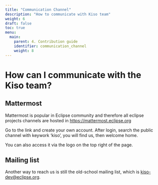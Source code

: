 ```yaml
---
title: "Communication Channel"
description: "How to communicate with Kiso team"
weight: 6
draft: false
toc: true
menu:
  main:
    parent: 4. Contribution guide
    identifier: communication_channel
    weight: 8
---
```


# How can I communicate with the Kiso team?

## Mattermost
Mattermost is popular in Eclipse community and therefore all eclipse projects channels are hosted in https://mattermost.eclipse.org

Go to the link and create your own account. After login, search the public channel with keywork ‘kiso’, you will find us, then welcome home.

You can also access it via the logo on the top right of the page.

## Mailing list
Another way to reach us is still the old-school mailing list, which is kiso-dev@eclipse.org.
